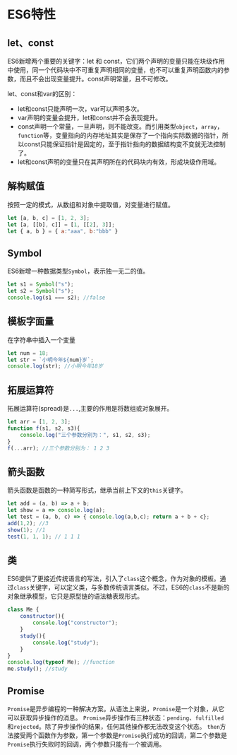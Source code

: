 # ES6特性
## let、const
ES6新增两个重要的关键字：let 和 const，它们两个声明的变量只能在块级作用中使用，同一个代码块中不可重复声明相同的变量，也不可以重复声明函数内的参数，而且不会出现变量提升。const声明常量，且不可修改。

let、const和var的区别：

- let和const只能声明一次，var可以声明多次。
- var声明的变量会提升，let和const并不会表现提升。
- const声明一个常量，一旦声明，则不能改变。而引用类型`object`，`array`，`function`等，变量指向的内存地址其实是保存了一个指向实际数据的指针，所以const只能保证指针是固定的，至于指针指向的数据结构变不变就无法控制了。
- let和const声明的变量只在其声明所在的代码块内有效，形成块级作用域。

## 解构赋值
按照一定的模式，从数组和对象中提取值，对变量进行赋值。
```js
let [a, b, c] = [1, 2, 3];
let [a, [[b], c]] = [1, [[2], 3]];
let { a, b } = { a:"aaa", b:"bbb" }
```
## Symbol
ES6新增一种数据类型`Symbol`，表示独一无二的值。
```js
let s1 = Symbol("s");
let s2 = Symbol("s");
console.log(s1 === s2); //false
```
## 模板字面量
在字符串中插入一个变量
```js
let num = 18;
let str = `小明今年${num}岁`;
console.log(str); //小明今年18岁
```

## 拓展运算符
拓展运算符(spread)是`...`,主要的作用是将数组或对象展开。
```js
let arr = [1, 2, 3];
function f(s1, s2, s3){
    console.log("三个参数分别为：", s1, s2, s3);
}
f(...arr); //三个参数分别为： 1 2 3
```
## 箭头函数
箭头函数是函数的一种简写形式，继承当前上下文的`this`关键字。
```js
let add = (a, b) => a + b;
let show = a => console.log(a);
let test = (a, b, c) => { console.log(a,b,c); return a + b + c};
add(1,2); //3
show(1); //1
test(1, 1, 1); // 1 1 1
```

## 类
ES6提供了更接近传统语言的写法，引入了`class`这个概念，作为对象的模板。通过`class`关键字，可以定义类，与多数传统语言类似。不过，ES6的`class`不是新的对象继承模型，它只是原型链的语法糖表现形式。
```js
class Me {
    constructor(){
        console.log("constructor");
    }
    study(){
        console.log("study");
    }
}
console.log(typeof Me); //function
me.study(); //study
```

## Promise
`Promise`是异步编程的一种解决方案。从语法上来说，`Promise`是一个对象，从它可以获取异步操作的消息。
`Promise`异步操作有三种状态：`pending`、`fulfilled`和`rejected`。除了异步操作的结果，任何其他操作都无法改变这个状态。
`then`方法接受两个函数作为参数，第一个参数是`Promise`执行成功的回调，第二个参数是`Promise`执行失败时的回调，两个参数只能有一个被调用。